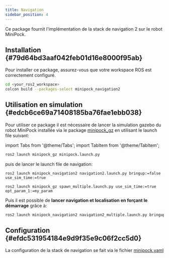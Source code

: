 ```yaml
---
title: Navigation
sidebar_position: 4
---
```


Ce package fournit l'implémentation de la stack de navigation 2 sur le robot MiniPock.

## Installation {#79d64bd3aaf042feb01d16e8000f95ab}

Pour installer ce package, assurez-vous que votre workspace ROS est correctement configuré.

```bash
cd <your_ros2_workspace>
colcon build --packages-select minipock_navigation2
```

## Utilisation en simulation {#edcb6ce69a71408185ba76fae1ebb038}

Pour utiliser ce package il est nécessaire de lancer la simulation gazebo du robot MiniPock installée via le package [minipock_gz](https://github.com/catie-aq/minipock_gz) en utilisant le launch file suivant:

import Tabs from '@theme/Tabs';
import TabItem from '@theme/TabItem';

<Tabs>
<TabItem value="simulation" label="Simulation">

```bash
ros2 launch minipock_gz minipock.launch.py
```

puis de lancer le launch file de navigation:

```shell
ros2 launch minipock_navigation2 navigation2.launch.py bringup:=false use_sim_time:=true
```

</TabItem>

<TabItem value="simulation_multiple" label="Simulation Multi-robot">

```shell
ros2 launch minipock_gz spawn_multiple.launch.py use_sim_time:=true opt_param_1:=my_param
```

Puis il est possible de **lancer navigation et localisation en forçant le démarrage** grâce à:

```bash
ros2 launch minipock_navigation2 navigation2_multiple.launch.py bringup:=false use_sim_time:=true autostart:=true
```
</TabItem>

</Tabs>

## Configuration {#efdc531954184e9d9f35e9c06f2cc5d0}

La configuration de la stack de navigation se fait via le
fichier [minipock.yaml](https://github.com/catie-aq/minipock_navigation/blob/main/minipock_navigation2/param/minipock.yaml)
